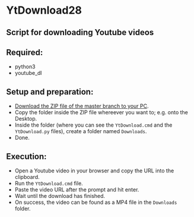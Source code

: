 # YtDownload28

## Script for downloading Youtube videos

## Required:
- python3
- youtube_dl

## Setup and preparation:
- [Download the ZIP file of the master branch to your PC](https://github.com/DerRobert-28/YtDownload28/archive/refs/heads/master.zip).
- Copy the folder inside the ZIP file whereever you want to; e.g. onto the Desktop.
- Inside the folder (where you can see the `YtDownload.cmd` and the `YtDownload.py` files), create a folder named `Downloads`.
- Done.

## Execution:
- Open a Youtube video in your browser and copy the URL into the clipboard.
- Run the `YtDownload.cmd` file.
- Paste the video URL after the prompt and hit enter.
- Wait until the download has finished.
- On success, the video can be found as a MP4 file in the `Downloads` folder.
